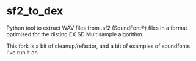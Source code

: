 # sf2_to_dex
Python tool to extract WAV files from .sf2 (SoundFont®) files in a format optimised for the disting EX SD Multisample algorithm

This fork is a bit of cleanup/refactor, and a bit of examples of soundfonts I've run it on
